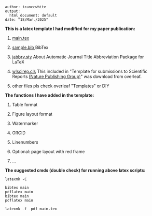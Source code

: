 ```title: "Latex template"
author: icanccwhite
output:
  html_document: default
date: "18/Mar./2025"
```



**This is a latex template I had modified for my paper publication:**

1. [main.tex](/blog/Latex/main.tex)

2. [sample.bib ](/blog/Latex/sample.bib) BibTex

3. [jabbrv.sty](/blog/Latex/jabbrv.sty)  About Automatic Journal Title Abbreviation Package for LaTeX

4. [wlscirep.cls](/blog/Latex/wlscirep.cls) This included in  "Template for submissions to Scientific Reports [(Nature Publishing Group)](http://www.nature.com/srep/index.html)" was  download from overleaf.

5. other files pls check overleaf "Templates" or DIY

   

**The functions I have added in the template:**

1. Table format

2. Figure layout format

3. Watermarker

4. ORCID

5. Linenumbers

6. Optional: page layout with red frame

7. ...

   

**The suggested cmds (double check) for running above latex scripts:**



```
latexmk -C

bibtex main
pdflatex main
bibtex main
pdflatex main 

latexmk -f -pdf main.tex
```
